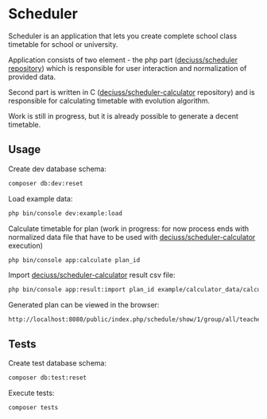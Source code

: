 # Scheduler
Scheduler is an application that lets you create complete school class timetable for school or university.

Application consists of two element - the php part ([deciuss/scheduler repository](https://github.com/deciuss/scheduler)) which is responsible for user interaction and normalization of provided data.

Second part is written in C ([deciuss/scheduler-calculator](https://github.com/deciuss/scheduler-calculator) repository) and is responsible for calculating timetable with evolution algorithm.

Work is still in progress, but it is already possible to generate a decent timetable.

## Usage

Create dev database schema:

```bash
composer db:dev:reset
```

Load example data:

```bash
php bin/console dev:example:load
```

Calculate timetable for plan (work in progress: for now process ends with normalized data file that have to be used with [deciuss/scheduler-calculator](https://github.com/deciuss/scheduler-calculator) execution)

```bash
php bin/console app:calculate plan_id
```

Import [deciuss/scheduler-calculator](https://github.com/deciuss/scheduler-calculator) result csv file:

```bash
php bin/console app:result:import plan_id example/calculator_data/calculator_output.csv
```

Generated plan can be viewed in the browser:

```url
http://localhost:8080/public/index.php/schedule/show/1/group/all/teacher/all
```
 
## Tests

Create test database schema:

```bash
composer db:test:reset
```

Execute tests:
```bash
composer tests
```
